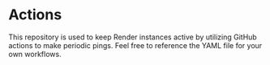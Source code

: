 # Actions

This repository is used to keep Render instances active by utilizing GitHub actions to make periodic pings. Feel free to reference the YAML file for your own workflows.
